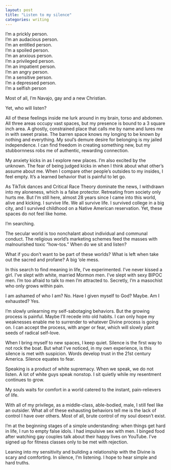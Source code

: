 ```yaml
---
layout: post
title: "Listen to my silence"
categories: writing
---
```

I’m a prickly person.  
I’m an audacious person.  
I’m an entitled person.  
I’m a spoiled person.  
I’m an anxious person.  
I’m a privileged person.  
I’m an impatient person.  
I’m an angry person.  
I’m a sensitive person.  
I’m a depressed person.  
I’m a selfish person 

Most of all, I’m Navajo, gay and a new Christian.

Yet, who will listen?

All of these feelings inside me lurk around in my brain, torso and abdomen. All three areas occupy vast spaces, but my presence is bound to a 3 square inch area. A ghostly, constrained place that calls me by name and lures me in with sweet praise. The barren space knows my longing to be known by nothing and everything. My soul’s demure desire for belonging is my jailed independence. I can find freedom in creating something new, but my stubbornness robs me of authentic, rewarding connection.

My anxiety kicks in as I explore new places. I’m also excited by the unknown. The fear of being judged kicks in when I think about what other’s assume about me. When I compare other people’s outsides to my insides, I feel empty. It’s a learned behavior that is painful to let go.

As TikTok dances and Critical Race Theory dominate the news, I withdrawn into my aloneness, which is a false protector. Retreating from society only hurts me. But I’m still here, almost 28 years since I came into this world, alive and kicking. I survive life. We all survive life. I survived college in a big city, and I survived childhood on a Native American reservation. Yet, these spaces do not feel like home.

I’m searching.

The secular world is too nonchalant about individual and communal conduct. The religious world’s marketing schemes feed the masses with malnourished toxic “how-tos.” When do we sit and listen?  

What if you don’t want to be part of these worlds? What is left when take out the sacred and profane? A big ‘ole mess.

In this search to find meaning in life, I’ve experimented. I’ve never kissed a girl. I’ve slept with white, married Mormon men. I’ve slept with sexy BIPOC men. I’m too afraid to talk to men I’m attracted to. Secretly, I’m a masochist who only grows within pain.

I am ashamed of who I am? No. Have I given myself to God? Maybe. Am I exhausted? Yes.

I’m slowly unlearning my self-sabotaging behaviors. But the growing process is painful. Maybe I’ll recede into old habits. I can only hope my weaknesses enable me to surrender to whatever Divine process is going on. I can accept the process, with anger or fear, which will slowly plant seeds of radical self-love.

When I bring myself to new spaces, I keep quiet. Silence is the first way to not rock the boat. But what I’ve noticed, in my own experience, is this silence is met with suspicion. Words develop trust in the 21st century America. Silence equates to fear.

Speaking is a product of white supremacy. When we speak, we do not listen. A lot of white guys speak nonstop. I sit quietly while my resentment continues to grow.

My souls waits for comfort in a world catered to the instant, pain-relievers of life.

With all of my privilege, as a middle-class, able-bodied, male, I still feel like an outsider. What all of these exhausting behaviors tell me is the lack of control I have over others. Most of all, brute control of my soul doesn’t exist.

I’m at the beginning stages of a simple understanding: when things get hard in life, I run to empty false idols. I had impulsive sex with men. I binged food after watching gay couples talk about their happy lives on YouTube. I’ve signed up for fitness classes only to be met with rejection.

Leaning into my sensitivity and building a relationship with the Divine is scary and comforting. In silence, I’m listening. I hope to hear simple and hard truths.
